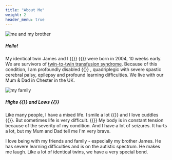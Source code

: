```yaml
---
title: "About Me"
weight: 2
header_menu: true
---
```


![me and my brother](images/twins.jpg)

##### Hello!

My identical twin James and I {{<icon class="fa fa-male">}}
{{<icon class="fa fa-male">}} were born in 2004, 10 weeks early. We are
survivors of [twin-to-twin transfusion
syndrome](https://en.wikipedia.org/wiki/Twin-to-twin_transfusion_syndrome).
Because of this condition, I am profoundly disabled
{{<icon class="fa fa-wheelchair-alt">}} , quadriplegic with severe spastic
cerebral palsy, epilepsy and profound learning difficulties. We live with our
Mum &amp; Dad in Chester in the UK.

![my family](images/family.jpg)

##### Highs {{<icon class="fa fa-thumbs-up">}} and Lows {{<icon class="fa fa-thumbs-down">}}

Like many people, I have a mixed life. I smile a lot
{{<icon class="fa fa-smile-o">}} and I love cuddles
{{<icon class="fa fa-heart">}}. But sometimes life is very difficult.
{{<icon class="fa fa-frown-o">}} My body is in constant tension because of the
severity of my condition. And I have a lot of seizures. It hurts a lot, but my
Mum and Dad tell me I'm very brave.

I love being with my friends and family - especially my brother James. He has
severe learning difficulties and is on the autistic spectrum. He makes me laugh.
Like a lot of identical twins, we have a very special bond.